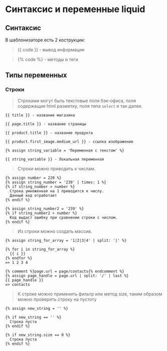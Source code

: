 # Синтаксис и переменные liquid


## Синтаксис

В шаблонизаторе есть 2 кострукции:

> {{ code }} - вывод информации

> {% code %} - методы и теги


## Типы переменных

### Строки

> Строками могут быть текстовые поля бэк-офиса, поля содержащие html разметку, поля типа `select` и так далее.

```twig
{{ title }} - название магазина

{{ page.title }} - название страницы

{{ product.title }} - название продукта

{{ product.first_image.medium_url }} - ссылка изображение

{% assign string_variable = 'Переменная с текстом' %}

{{ string_variable }} - Локальная переменная

```

> Строки можно приводить к числам.

```twig
{% assign number = 220 %}
{% assign string_number = '239' | times: 1 %}
{% if string_number > number %}
  Строка умноженная на 1 приводится к числу.
  Данный код отработает
{% endif %}

{% assign string_number2 = '239' %}
{% if string_number2 > number %}
  Код выдаст ошибку при сравнении строки с числом.
{% endif %}
```

> Из строки можно создать массив.

```twig
{% assign string_for_array = '1|2|3|4' | split: '|' %}

{% for i in string_for_array %}
  {{ i }}
{% endfor %}
=> 1 2 3 4

{% comment %}page.url = page/contacts{% endcomment %}
{% assign page_handle = page.url | split: '/' | last %}
{{ page_handle }}
=> contacts
```

> К строке можно применить фильтр или метод size, таким образом можно проверить строку на пустоту

```twig
{% assign new_string = '' %}

{% if new_string == '' %}
  Строка пуста
{% endif %}

{% if new_string.size == 0 %}
  Строка пуста
{% endif %}
```
